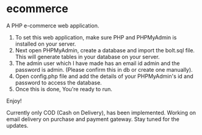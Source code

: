 ecommerce
=========

A PHP e-commerce web application.

1. To set this web application, make sure PHP and PHPMyAdmin is installed on your server.
2. Next open PHPMyAdmin, create a database and import the bolt.sql file. This will generate tables in your database on your server.
4. The admin user which I have made has an email id admin and the password is admin. (Please confirm this in db or create one manually).
5. Open config.php file and add the details of your PHPMyAdmin's id and password to access the database.
6. Once this is done, You're ready to run.

Enjoy!

Currently only COD (Cash on Delivery), has been implemented. Working on email delivery on purchase and payment gateway. Stay tuned for the updates.
